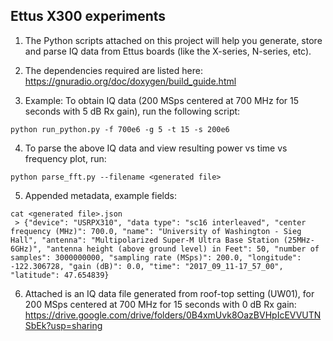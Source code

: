 ## Ettus X300 experiments
1) The Python scripts attached on this project will help you generate, store and parse IQ data from Ettus boards (like the X-series, N-series, etc).

2) The dependencies required are listed here: https://gnuradio.org/doc/doxygen/build_guide.html

3) Example: To obtain IQ data (200 MSps centered at 700 MHz for 15 seconds with 5 dB Rx gain), run the following script:
```
python run_python.py -f 700e6 -g 5 -t 15 -s 200e6
```

4) To parse the above IQ data and view resulting power vs time vs frequency plot, run:
```
python parse_fft.py --filename <generated file>
```

5) Appended metadata, example fields:
```
cat <generated file>.json
 > {"device": "USRPX310", "data type": "sc16 interleaved", "center frequency (MHz)": 700.0, "name": "University of Washington - Sieg Hall", "antenna": "Multipolarized Super-M Ultra Base Station (25MHz-6GHz)", "antenna height (above ground level) in Feet": 50, "number of samples": 3000000000, "sampling rate (MSps)": 200.0, "longitude": -122.306728, "gain (dB)": 0.0, "time": "2017_09_11-17_57_00", "latitude": 47.654839}
```

6) Attached is an IQ data file generated from roof-top setting (UW01), for 200 MSps centered at 700 MHz for 15 seconds with 0 dB Rx gain: https://drive.google.com/drive/folders/0B4xmUvk8OazBVHpIcEVVUTNSbEk?usp=sharing
